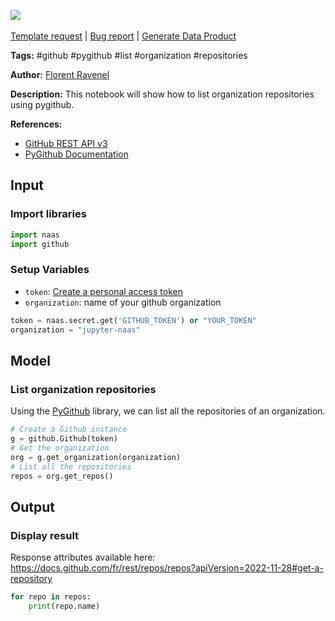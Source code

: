 <a href="https://app.naas.ai/user-redirect/naas/downloader?url=https://raw.githubusercontent.com/jupyter-naas/awesome-notebooks/master/GitHub/GitHub_List_organization_repositories.ipynb" target="_parent"><img src="https://naasai-public.s3.eu-west-3.amazonaws.com/open_in_naas.svg"/></a><br><br><a href="https://github.com/jupyter-naas/awesome-notebooks/issues/new?assignees=&labels=&template=template-request.md&title=Tool+-+Action+of+the+notebook+">Template request</a> | <a href="https://github.com/jupyter-naas/awesome-notebooks/issues/new?assignees=&labels=bug&template=bug_report.md&title=GitHub+-+List+organization+repositories:+Error+short+description">Bug report</a> | <a href="https://app.naas.ai/user-redirect/naas/downloader?url=https://raw.githubusercontent.com/jupyter-naas/awesome-notebooks/master/Naas/Naas_Start_data_product.ipynb" target="_parent">Generate Data Product</a>

**Tags:** #github #pygithub #list #organization #repositories

**Author:** [Florent Ravenel](https://www.linkedin.com/in/florent-ravenel/)

**Description:** This notebook will show how to list organization repositories using pygithub.

**References:**
- [GitHub REST API v3](https://docs.github.com/fr/rest/repos/repos?apiVersion=2022-11-28#list-organization-repositories)
- [PyGithub Documentation](https://pygithub.readthedocs.io/en/latest/)

## Input

### Import libraries


```python
import naas
import github
```

### Setup Variables
- `token`: [Create a personal access token](https://docs.github.com/en/github/authenticating-to-github/creating-a-personal-access-token)
- `organization`: name of your github organization


```python
token = naas.secret.get('GITHUB_TOKEN') or "YOUR_TOKEN"
organization = "jupyter-naas"
```

## Model

### List organization repositories

Using the [PyGithub](https://pygithub.readthedocs.io/en/latest/) library, we can list all the repositories of an organization.


```python
# Create a Github instance
g = github.Github(token)
# Get the organization
org = g.get_organization(organization)
# List all the repositories
repos = org.get_repos()
```

## Output

### Display result
Response attributes available here: https://docs.github.com/fr/rest/repos/repos?apiVersion=2022-11-28#get-a-repository


```python
for repo in repos:
    print(repo.name)
```

 
